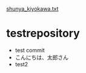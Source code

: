 [shunya_kiyokawa.txt](https://github.com/Gabaven2021/testrepository/files/6951663/shunya_kiyokawa.txt)
# testrepository
* test commit
* こんにちは、太郎さん
* test2